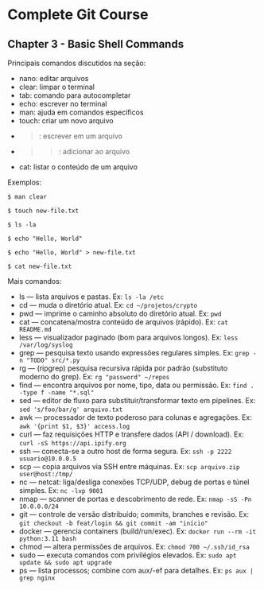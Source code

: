 # Complete Git Course

## Chapter 3 - Basic Shell Commands

Principais comandos discutidos na seção:
- nano: editar arquivos
- clear: limpar o terminal
- tab: comando para autocompletar
- echo: escrever no terminal
- man: ajuda em comandos específicos
- touch: criar um novo arquivo
- >: escrever em um arquivo
- >>: adicionar ao arquivo
- cat: listar o conteúdo de um arquivo

Exemplos:

```
$ man clear

$ touch new-file.txt

$ ls -la 

$ echo "Hello, World"

$ echo "Hello, World" > new-file.txt

$ cat new-file.txt

```

Mais comandos:
- ls — lista arquivos e pastas. Ex: `ls -la /etc`
- cd — muda o diretório atual. Ex: `cd ~/projetos/crypto`
- pwd — imprime o caminho absoluto do diretório atual. Ex: `pwd`
- cat — concatena/mostra conteúdo de arquivos (rápido). Ex: `cat README.md`
- less — visualizador paginado (bom para arquivos longos). Ex: `less /var/log/syslog`
- grep — pesquisa texto usando expressões regulares simples. Ex: `grep -n "TODO" src/*.py`
- rg — (ripgrep) pesquisa recursiva rápida por padrão (substituto moderno do grep). Ex: `rg "password" ~/repos`
- find — encontra arquivos por nome, tipo, data ou permissão. Ex: `find . -type f -name "*.sql"`
- sed — editor de fluxo para substituir/transformar texto em pipelines. Ex: `sed 's/foo/bar/g' arquivo.txt`
- awk — processador de texto poderoso para colunas e agregações. Ex: `awk '{print $1, $3}' access.log`
- curl — faz requisições HTTP e transfere dados (API / download). Ex: `curl -sS https://api.ipify.org`
- ssh — conecta-se a outro host de forma segura. Ex: `ssh -p 2222 usuario@10.0.0.5`
- scp — copia arquivos via SSH entre máquinas. Ex: `scp arquivo.zip user@host:/tmp/`
- nc — netcat: liga/desliga conexões TCP/UDP, debug de portas e túnel simples. Ex: `nc -lvp 9001`
- nmap — scanner de portas e descobrimento de rede. Ex: `nmap -sS -Pn 10.0.0.0/24`
- git — controle de versão distribuído; commits, branches e revisão. Ex: `git checkout -b feat/login && git commit -am "início"`
- docker — gerencia containers (build/run/exec). Ex: `docker run --rm -it python:3.11 bash`
- chmod — altera permissões de arquivos. Ex: `chmod 700 ~/.ssh/id_rsa`
- sudo — executa comandos com privilégios elevados. Ex: `sudo apt update && sudo apt upgrade`
- ps — lista processos; combine com aux/-ef para detalhes. Ex: `ps aux | grep nginx`


